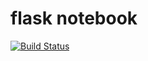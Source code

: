 # flask notebook

[![Build Status](https://travis-ci.org/jasonwlcx/testdriven-app.svg?branch=master)](https://travis-ci.org/jasonwlcx/flask_notebook)
